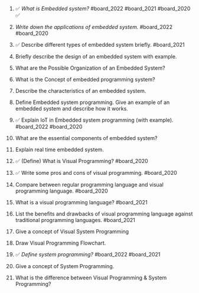 1. ✅ *What is Embedded system?* #board_2022 #board_2021 #board_2020 ✅
2. *Write down the applications of embedded system.* #board_2022 #board_2020 
3. ✅ Describe different types of embedded system briefly. #board_2021 
4. Briefly describe the design of an embedded system with example.
5. What are the Possible Organization of an Embedded System?
6. What is the Concept of embedded programming system? 
7. Describe the characteristics of an embedded system.
   
8. Define Embedded system programming. Give an example of an embedded system and describe how it works.
9. ✅ Explain IoT in Embedded system programming (with example). #board_2022 #board_2020 
10. What are the essential components of embedded system?
11. Explain real time embedded system.
12. ✅ (Define) What is Visual Programming? #board_2020 
13. ✅ Write some pros and cons of visual programming. #board_2020 
14. Compare between regular programming language and visual programming language. #board_2020 
    
15. What is a visual programming language? #board_2021 
16. List the benefits and drawbacks of visual programming language against traditional programming languages. #board_2021 
17. Give a concept of Visual System Programming
18. Draw Visual Programming Flowchart.
19. ✅ *Define system programming?* #board_2022 #board_2021 
20. Give a concept of System Programming.
21. What is the difference between Visual Programming & System Programming?